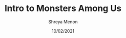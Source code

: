 ---
title: Intro to Monsters Among Us
image: https://media.wired.com/photos/598e35994ab8482c0d6946e0/master/w_2240,c_limit/phonepicutres-TA.jpg
author: Shreya Menon
date: 10/02/2021
content: >-
        Shreya Menon Krisnan is a law graduate from Brickfields Asia College where she obtained her law degree from University of London. In the past years, she has worked as a freelance writer while pursuing her law degree. She is waiting to actively pursue her Certificate of Legal Practice in Malaysia while volunteering with MAU. 
        She has been passionate about upholding children’s rights and dispelling educational inequality in Malaysia. Her work in Monsters Among Us revolves around creating educational content regarding Child Sexual Abuse and Sexual and Reproductive Health and Rights that could be used as a teaching guide for parents and educators as well as youth. 
---